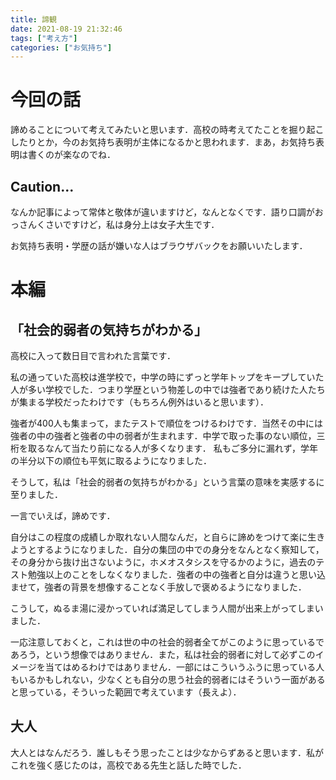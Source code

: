 ```yaml
---
title: 諦観
date: 2021-08-19 21:32:46
tags: ["考え方"]
categories: ["お気持ち"]
---
```


# 今回の話
諦めることについて考えてみたいと思います．高校の時考えてたことを掘り起こしたりとか，今のお気持ち表明が主体になるかと思われます．まあ，お気持ち表明は書くのが楽なのでね．

## Caution...
なんか記事によって常体と敬体が違いますけど，なんとなくです．語り口調がおっさんくさいですけど，私は身分上は女子大生です．

お気持ち表明・学歴の話が嫌いな人はブラウザバックをお願いいたします．

# 本編
## 「社会的弱者の気持ちがわかる」
高校に入って数日目で言われた言葉です．

私の通っていた高校は進学校で，中学の時にずっと学年トップをキープしていた人が多い学校でした．つまり学歴という物差しの中では強者であり続けた人たちが集まる学校だったわけです（もちろん例外はいると思います）．

強者が400人も集まって，またテストで順位をつけるわけです．当然その中には強者の中の強者と強者の中の弱者が生まれます．中学で取った事のない順位，三桁を取るなんて当たり前になる人が多くなります．
私もご多分に漏れず，学年の半分以下の順位も平気に取るようになりました．

そうして，私は「社会的弱者の気持ちがわかる」という言葉の意味を実感するに至りました．

一言でいえば，諦めです．

自分はこの程度の成績しか取れない人間なんだ，と自らに諦めをつけて楽に生きようとするようになりました．自分の集団の中での身分をなんとなく察知して，その身分から抜け出さないように，ホメオスタシスを守るかのように，過去のテスト勉強以上のことをしなくなりました．強者の中の強者と自分は違うと思い込ませて，強者の背景を想像することなく手放しで褒めるようになりました．

こうして，ぬるま湯に浸かっていれば満足してしまう人間が出来上がってしまいました．

一応注意しておくと，これは世の中の社会的弱者全てがこのように思っているであろう，という想像ではありません．また，私は社会的弱者に対して必ずこのイメージを当てはめるわけではありません．一部にはこういうふうに思っている人もいるかもしれない，少なくとも自分の思う社会的弱者にはそういう一面があると思っている，そういった範囲で考えています（長えよ）．

## 大人
大人とはなんだろう．誰しもそう思ったことは少なからずあると思います．私がこれを強く感じたのは，高校である先生と話した時でした．

